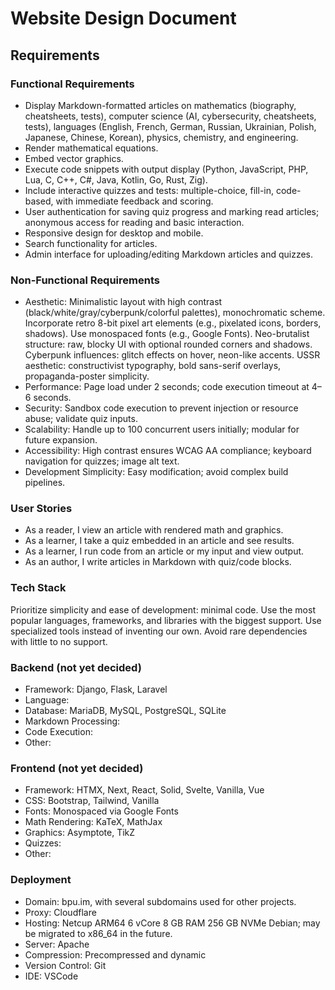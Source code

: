 # Website Design Document

## Requirements

### Functional Requirements

- Display Markdown-formatted articles on mathematics (biography, cheatsheets, tests), computer science (AI, cybersecurity, cheatsheets, tests), languages (English, French, German, Russian, Ukrainian, Polish, Japanese, Chinese, Korean), physics, chemistry, and engineering.
- Render mathematical equations.
- Embed vector graphics.
- Execute code snippets with output display (Python, JavaScript, PHP, Lua, C, C++, C#, Java, Kotlin, Go, Rust, Zig).
- Include interactive quizzes and tests: multiple-choice, fill-in, code-based, with immediate feedback and scoring.
- User authentication for saving quiz progress and marking read articles; anonymous access for reading and basic interaction.
- Responsive design for desktop and mobile.
- Search functionality for articles.
- Admin interface for uploading/editing Markdown articles and quizzes.

### Non-Functional Requirements

- Aesthetic: Minimalistic layout with high contrast (black/white/gray/cyberpunk/colorful palettes), monochromatic scheme. Incorporate retro 8-bit pixel art elements (e.g., pixelated icons, borders, shadows). Use monospaced fonts (e.g., Google Fonts). Neo-brutalist structure: raw, blocky UI with optional rounded corners and shadows. Cyberpunk influences: glitch effects on hover, neon-like accents. USSR aesthetic: constructivist typography, bold sans-serif overlays, propaganda-poster simplicity.
- Performance: Page load under 2 seconds; code execution timeout at 4–6 seconds.
- Security: Sandbox code execution to prevent injection or resource abuse; validate quiz inputs.
- Scalability: Handle up to 100 concurrent users initially; modular for future expansion.
- Accessibility: High contrast ensures WCAG AA compliance; keyboard navigation for quizzes; image alt text.
- Development Simplicity: Easy modification; avoid complex build pipelines.

### User Stories

- As a reader, I view an article with rendered math and graphics.
- As a learner, I take a quiz embedded in an article and see results.
- As a learner, I run code from an article or my input and view output.
- As an author, I write articles in Markdown with quiz/code blocks.

### Tech Stack

Prioritize simplicity and ease of development: minimal code. Use the most popular languages, frameworks, and libraries with the biggest support. Use specialized tools instead of inventing our own. Avoid rare dependencies with little to no support.

### Backend (not yet decided)

- Framework: Django, Flask, Laravel
- Language:
- Database: MariaDB, MySQL, PostgreSQL, SQLite
- Markdown Processing:
- Code Execution:
- Other:

### Frontend (not yet decided)

- Framework: HTMX, Next, React, Solid, Svelte, Vanilla, Vue
- CSS: Bootstrap, Tailwind, Vanilla
- Fonts: Monospaced via Google Fonts
- Math Rendering: KaTeX, MathJax
- Graphics: Asymptote, TikZ
- Quizzes:
- Other:

### Deployment

- Domain: bpu.im, with several subdomains used for other projects.
- Proxy: Cloudflare
- Hosting: Netcup ARM64 6 vCore 8 GB RAM 256 GB NVMe Debian; may be migrated to x86_64 in the future.
- Server: Apache
- Compression: Precompressed and dynamic
- Version Control: Git
- IDE: VSCode